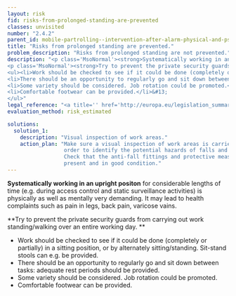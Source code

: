 ```yaml
---
layout: risk
fid: risks-from-prolonged-standing-are-prevented
classes: unvisited
number: "2.4.2"
parent_id: mobile-partrolling--intervention-after-alarm-physical-and-psychosocial-workload
title: "Risks from prolonged standing are prevented."
problem_description: "Risks from prolonged standing are not prevented."
description: "<p class='MsoNormal'><strong>Systematically working in an upright positon</strong> for considerable lengths of time (e.g. during access control and static surveillance activities) is physically as well as mentally very demanding. It may lead to health complaints such as pain in legs, back pain, varicose vains.</p>&#13;
<p class='MsoNormal'><strong>Try to prevent the private security guards from carrying out work standing/walking over an entire working day. </strong></p>&#13;
<ul><li>Work should be checked to see if it could be done (completely or partially) in a sitting position, or by alternately sitting/standing. Sit-stand stools can e.g. be provided.</li>&#13;
<li>There should be an opportunity to regularly go and sit down between tasks: adequate rest periods should be provided.</li>&#13;
<li>Some variety should be considered. Job rotation could be promoted.</li>&#13;
<li>Comfortable footwear can be provided.</li>&#13;
</ul>"
legal_reference: "<a title='' href='http://europa.eu/legislation_summaries/employment_and_social_policy/health_hygiene_safety_at_work/c11113_en.htm' rel='nofollow' target='_blank'>89/391/CEE Implementing measures to improve the health and safety of workers (framework directive).</a>"
evaluation_method: risk_estimated

solutions:
  solution_1:
    description: "Visual inspection of work areas."
    action_plan: "Make sure a visual inspection of work areas is carried out in
                  order to identify the potential hazards of falls and slips.
                  Check that the anti-fall fittings and protective measures are
                  present and in good condition."
---
```

**Systematically working in an upright positon** for considerable lengths of time (e.g. during access control and static surveillance activities) is physically as well as mentally very demanding. It may lead to health complaints such as pain in legs, back pain, varicose vains.

**Try to prevent the private security guards from carrying out work standing/walking over an entire working day. **

  * Work should be checked to see if it could be done (completely or partially) in a sitting position, or by alternately sitting/standing. Sit-stand stools can e.g. be provided.
  * There should be an opportunity to regularly go and sit down between tasks: adequate rest periods should be provided.
  * Some variety should be considered. Job rotation could be promoted.
  * Comfortable footwear can be provided.


